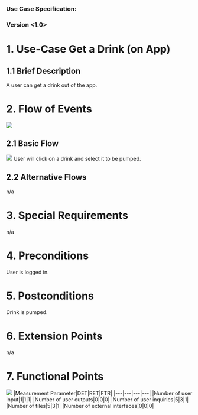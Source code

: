 # <OneTpuch Next Gen>

### Use Case Specification: <Get a Drink on App>
### Version <1.0>

# 1.                  Use-Case Get a Drink (on App)
## 1.1               Brief Description
A user can get a drink out of the app.

# 2.                  Flow of Events
![](https://github.com/TheLordXII/OneTouch/blob/master/UCs/Screenshots/Home%20Screen.png)
## 2.1               Basic Flow
![](https://github.com/TheLordXII/OneTouch/blob/master/UCs/flowcharts/GetDrinkAppUC.png)
User will click on a drink and select it to be pumped.
## 2.2               Alternative Flows
n/a
# 3.                  Special Requirements
n/a

# 4.                  Preconditions
User is logged in.

# 5.                  Postconditions
Drink is pumped.

# 6.                  Extension Points
n/a

# 7.                  Functional Points
![](https://github.com/TheLordXII/OneTouch/blob/master/UCs/FP/GetDrinkApp.PNG)
|Measurement Parameter|DET|RET|FTR|
|---|---|---|---|
|Number of user input|1|1|1|
|Number of user outputs|0|0|0|
|Number of user inquiries|5|3|1|
|Number of files|5|3|1|
|Number of external interfaces|0|0|0|
